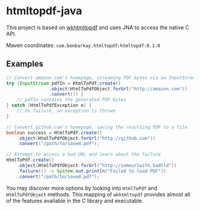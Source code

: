 # htmltopdf-java
This project is based on [wkhtmltopdf](https://github.com/wkhtmltopdf/wkhtmltopdf) and uses JNA to access the native C API.

Maven coordinates:
`com.benbarkay.htmltopdf:htmltopdf:0.1.0`

## Examples

```java
// Convert amazon.com's homepage, streaming PDF bytes via an InputStream
try (InputStream pdfIn = HtmlToPdf.create()
                .object(HtmlToPdfObject.forUrl("http://amazon.com"))
                .convert()) {
    // pdfIn contains the generated PDF bytes
} catch (HtmlToPdfException e) {
    // On failure, an exception is thrown
}

// Convert github.com's homepage, saving the resulting PDF to a file
boolean success = HtmlToPdf.create()
    .object(HtmlToPdfObject.forUrl("http://github.com"))
    .convert("/path/to/saved.pdf");

// Attempt to access a bad URL and learn about the failure
HtmlToPdf.create()
    .object(HtmlToPdfObject.forUrl("http://someurlwith.badtld"))
    .failure(() -> System.out.println("Failed to load PDF"))
    .convert("/path/to/saved.pdf");
```
        
You may discover more options by looking into `HtmlToPdf` and `HtmlToPdfObject` methods.
This mapping of `wkhtmltopdf` provides almost all of the features available in the C library and executable.